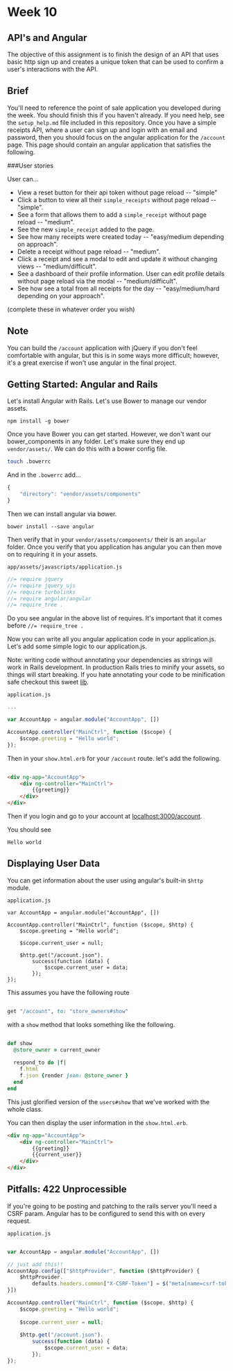 # Week 10 
## API's and Angular

The objective of this assignment is to finish the design of an API that uses basic http sign up and creates a unique token that can be used to confirm a user's interactions with the API.

## Brief

You'll need to reference the point of sale application you developed during the week. You should finish this if you haven't already. If you need help, see the `setup_help.md` file included in this repository. Once you have a simple receipts API, where a user can sign up and login with an email and password, then you should focus on the angular application for the `/account` page. This page should contain an angular application that satisfies the following.

###User stories

User can...

* View a reset button for their api token without page reload -- "simple"
* Click a button to view all their `simple_receipts` without page reload -- "simple".
* See a form that allows them to add a `simple_receipt` without page reload -- "medium".
* See the new `simple_receipt` added to the page.
* See how many receipts were created today -- "easy/medium depending on approach".
* Delete a receipt without page reload -- "medium".
* Click a receipt and see a modal to edit and update  it without changing views -- "medium/difficult".
* See a dashboard of their profile information. User can edit profile details without page reload via the modal -- "medium/difficult".
* See how see a total from all receipts for the day -- "easy/medium/hard depending on your approach".

(complete these in whatever order you wish)

## Note

You can build the `/account` application with jQuery if you don't feel comfortable with angular, but this is in some ways more difficult; however, it's a great exercise if won't use angular in the final project.

## Getting Started: Angular and Rails


Let's install Angular with Rails. Let's use Bower to manage our vendor assets.

```
npm install -g bower
```

Once you have Bower you can get started. However, we don't want our bower_components in any folder. Let's make sure they end up `vendor/assets/`. We can do this with a bower config file.



```bash
touch .bowerrc

```

And in the `.bowerrc` add...


```javascript
{
	"directory": "vendor/assets/components"
}

```

Then we can install angular via bower.


```
bower install --save angular
```

Then verify that in your `vendor/assets/components/` their is an `angular` folder. Once you verify that you application has angular you can then move on to requiring it in your assets.

`app/assets/javascripts/application.js`

```javascript
//= require jquery
//= require jquery_ujs
//= require turbolinks
//= require angular/angular 
//= require_tree .

```

Do you see angular in the above list of requires. It's important that it comes before `//= require_tree .`


Now you can write all you angular application code in your application.js. Let's add some simple logic to our application.js.

Note: writing code without annotating your dependencies as strings will work in Rails development. In production Rails tries to minify your assets, so things will start breaking. If you hate annotating your code to be minification safe checkout this sweet [lib](https://github.com/olov/ng-annotate).

`application.js`

```javascript
...

var AccountApp = angular.module("AccountApp", [])

AccountApp.controller("MainCtrl", function ($scope) {
	$scope.greeting = "Hello world";
});

```

Then in your `show.html.erb` for your `/account` route. let's add the following.

```html

<div ng-app="AccountApp">
	<div ng-controller="MainCtrl">
		{{greeting}}
	</div>
</div>

```

Then if you login and go to your account at [localhost:3000/account](localhost:3000/account).

You should see 

```
Hello world
```


## Displaying User Data

You can get information about the user using angular's built-in `$http` module.


`application.js`

```
var AccountApp = angular.module("AccountApp", [])

AccountApp.controller("MainCtrl", function ($scope, $http) {
	$scope.greeting = "Hello world";
	
	$scope.current_user = null;
	
	$http.get("/account.json").
		success(function (data) {
			$scope.current_user = data;
		});
});

```



This assumes you have the following route


```ruby

get "/account", to: "store_owners#show"
```

with a `show` method that looks something like the following.



```ruby

def show
  @store_owner = current_owner
  
  respond_to do |f|
  	f.html
  	f.json {render json: @store_owner }
  end
end

```

This just glorified version of the `users#show` that we've worked with the whole class.


You can then display the user information in the `show.html.erb`.


```html
<div ng-app="AccountApp">
	<div ng-controller="MainCtrl">
		{{greeting}}
		{{current_user}}
	</div>
</div>

```

## Pitfalls: 422 Unprocessible

If you're going to be posting and patching to the rails server you'll need a CSRF param. Angular has to be configured to send this with on every request.

`application.js`

```javascript

var AccountApp = angular.module("AccountApp", [])

// just add this!! 
AccountApp.config(["$httpProvider", function ($httpProvider) {
	$httpProvider.
		defaults.headers.common["X-CSRF-Token"] = $("meta[name=csrf-token]").attr("content");
}])

AccountApp.controller("MainCtrl", function ($scope, $http) {
	$scope.greeting = "Hello world";
	
	$scope.current_user = null;
	
	$http.get("/account.json").
		success(function (data) {
			$scope.current_user = data;
		});
});

```
